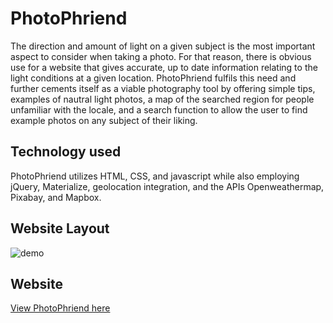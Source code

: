 # PhotoPhriend

The direction and amount of light on a given subject is the most important aspect to consider when taking a photo.  For that reason, there is obvious use for a website that gives accurate, up to date information relating to the light conditions at a given location.  PhotoPhriend fulfils this need and further cements itself as a viable photography tool by offering simple tips, examples of nautral light photos, a map of the searched region for people unfamiliar with the locale, and a search function to allow the user to find example photos on any subject of their liking.

## Technology used

PhotoPhriend utilizes HTML, CSS, and javascript while also employing jQuery, Materialize, geolocation integration, and the APIs Openweathermap, Pixabay, and Mapbox.

## Website Layout

![demo](PhotoPhriend.gif)

## Website
[View PhotoPhriend here](https://ikethe4.github.io/photophriend)

